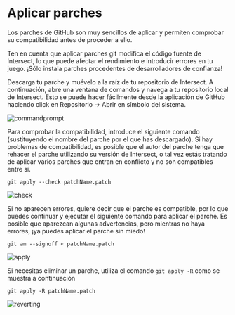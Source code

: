 # Aplicar parches

Los parches de GitHub son muy sencillos de aplicar y permiten comprobar su compatibilidad antes de proceder a ello.


Ten en cuenta que aplicar parches git modifica el código fuente de Intersect, lo que puede afectar el rendimiento e introducir errores en tu juego. ¡Sólo instala parches procedentes de desarrolladores de confianza!

Descarga tu parche y muévelo a la raíz de tu repositorio de Intersect. A continuación, abre una ventana de comandos y navega a tu repositorio local de Intersect. Esto se puede hacer fácilmente desde la aplicación de GitHub haciendo click en Repositorio -> Abrir en símbolo del sistema.

![commandprompt](https://www.ascensiongamedev.com/resources/filehost/62ed0b264c03f8d3b61c17195771c044.png)

Para comprobar la compatibilidad, introduce el siguiente comando (sustituyendo el nombre del parche por el que has descargado). Si hay problemas de compatibilidad, es posible que el autor del parche tenga que rehacer el parche utilizando su versión de Intersect, o tal vez estás tratando de aplicar varios parches que entran en conflicto y no son compatibles entre sí.

```
git apply --check patchName.patch
```

![check](https://www.ascensiongamedev.com/resources/filehost/e3e6c8d588a49bd1ef2ebd69c67f115f.png)

Si no aparecen errores, quiere decir que el parche es compatible, por lo que puedes continuar y ejecutar el siguiente comando para aplicar el parche. Es posible que aparezcan algunas advertencias, pero mientras no haya errores, ¡ya puedes aplicar el parche sin miedo!

```
git am --signoff < patchName.patch
```

![apply](https://www.ascensiongamedev.com/resources/filehost/7fb32c944b7147a3397c8a39e634af1f.png)


Si necesitas eliminar un parche, utiliza el comando ``git apply -R`` como se muestra a continuación

```
git apply -R patchName.patch
```

![reverting](https://www.ascensiongamedev.com/resources/filehost/cbd407c31ce1c87beaaea3277e32a788.png)

